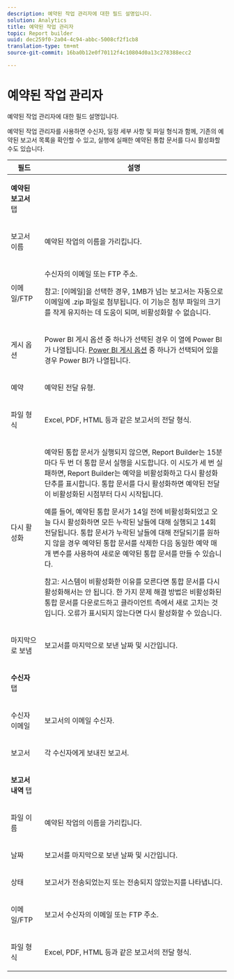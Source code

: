 ```yaml
---
description: 예약된 작업 관리자에 대한 필드 설명입니다.
solution: Analytics
title: 예약된 작업 관리자
topic: Report builder
uuid: dec259f0-2a04-4c94-abbc-5008cf2f1cb8
translation-type: tm+mt
source-git-commit: 16ba0b12e0f70112f4c10804d0a13c278388ecc2

---
```



# 예약된 작업 관리자

예약된 작업 관리자에 대한 필드 설명입니다.

예약된 작업 관리자를 사용하면 수신자, 일정 세부 사항 및 파일 형식과 함께, 기존의 예약된 보고서 목록을 확인할 수 있고, 실행에 실패한 예약된 통합 문서를 다시 활성화할 수도 있습니다.

<table id="table_21B07A0B5F1D4435A4E882E45A7A6B6E"> 
 <thead> 
  <tr> 
   <th colname="col1" class="entry"> 필드 </th> 
   <th colname="col2" class="entry"> 설명 </th> 
  </tr> 
 </thead>
 <tbody> 
  <tr> 
   <td colname="col1"> <p><b>예약된 보고서 </b>탭 </p> </td> 
   <td colname="col2"> </td> 
  </tr> 
  <tr> 
   <td colname="col1"> <p>보고서 이름 </p> </td> 
   <td colname="col2"> <p>예약된 작업의 이름을 가리킵니다. </p> </td> 
  </tr> 
  <tr> 
   <td colname="col1"> <p> 이메일/FTP </p> </td> 
   <td colname="col2"> <p>수신자의 이메일 또는 FTP 주소. </p> <p>참고: [이메일]을 선택한 경우, 1MB가 넘는 보고서는 자동으로 이메일에 .zip 파일로 첨부됩니다. 이 기능은 첨부 파일의 크기를 작게 유지하는 데 도움이 되며, 비활성화할 수 없습니다. </p> </td> 
  </tr> 
  <tr> 
   <td colname="col1"> <p>게시 옵션 </p> </td> 
   <td colname="col2"> <p>Power BI 게시 옵션 중 하나가 선택된 경우 이 열에 Power BI가 나열됩니다. <a href="/help/analyze/report-builder/c-publish-power-bi/integration-power-bi.md"  > Power BI 게시 옵션</a> 중 하나가 선택되어 있을 경우 Power BI가 나열됩니다. </p> </td> 
  </tr> 
  <tr> 
   <td colname="col1"> <p>예약 </p> </td> 
   <td colname="col2"> <p>예약된 전달 유형. </p> </td> 
  </tr> 
  <tr> 
   <td colname="col1"> <p> 파일 형식 </p> </td> 
   <td colname="col2"> <p> Excel, PDF, HTML 등과 같은 보고서의 전달 형식. </p> </td> 
  </tr> 
  <tr> 
   <td colname="col1"> <p>다시 활성화 </p> </td> 
   <td colname="col2"> <p>예약된 통합 문서가 실행되지 않으면, Report Builder는 15분마다 두 번 더 통합 문서 실행을 시도합니다. 이 시도가 세 번 실패하면, Report Builder는 예약을 비활성화하고 <span class="wintitle">다시 활성화</span> 단추를 표시합니다. 통합 문서를 다시 활성화하면 예약된 전달이 비활성화된 시점부터 다시 시작됩니다. </p> <p>예를 들어, 예약된 통합 문서가 14일 전에 비활성화되었고 오늘 다시 활성화하면 모든 누락된 날들에 대해 실행되고 14회 전달됩니다. 통합 문서가 누락된 날들에 대해 전달되기를 원하지 않을 경우 예약된 통합 문서를 삭제한 다음 동일한 예약 매개 변수를 사용하여 새로운 예약된 통합 문서를 만들 수 있습니다. </p> <p> <p>참고: 시스템이 비활성화한 이유를 모른다면 통합 문서를 다시 활성화해서는 안 됩니다. 한 가지 문제 해결 방법은 비활성화된 통합 문서를 다운로드하고 클라이언트 측에서 새로 고치는 것입니다. 오류가 표시되지 않는다면 다시 활성화할 수 있습니다. </p> </p> </td> 
  </tr> 
  <tr> 
   <td colname="col1"> <p>마지막으로 보냄 </p> </td> 
   <td colname="col2"> <p>보고서를 마지막으로 보낸 날짜 및 시간입니다. </p> </td> 
  </tr> 
  <tr> 
   <td colname="col1"> <p><b>수신자 </b>탭 </p> </td> 
   <td colname="col2"> </td> 
  </tr> 
  <tr> 
   <td colname="col1"> <p>수신자 이메일 </p> </td> 
   <td colname="col2"> 보고서의 이메일 수신자. </td> 
  </tr> 
  <tr> 
   <td colname="col1"> <p>보고서 </p> </td> 
   <td colname="col2"> 각 수신자에게 보내진 보고서. </td> 
  </tr> 
  <tr> 
   <td colname="col1"> <p><b>보고서 내역</b> 탭 </p> </td> 
   <td colname="col2"> </td> 
  </tr> 
  <tr> 
   <td colname="col1"> <p>파일 이름 </p> </td> 
   <td colname="col2"> 예약된 작업의 이름을 가리킵니다. </td> 
  </tr> 
  <tr> 
   <td colname="col1"> <p>날짜 </p> </td> 
   <td colname="col2"> 보고서를 마지막으로 보낸 날짜 및 시간입니다. </td> 
  </tr> 
  <tr> 
   <td colname="col1"> <p>상태 </p> </td> 
   <td colname="col2"> 보고서가 전송되었는지 또는 전송되지 않았는지를 나타냅니다. </td> 
  </tr> 
  <tr> 
   <td colname="col1"> <p>이메일/FTP </p> </td> 
   <td colname="col2"> 보고서 수신자의 이메일 또는 FTP 주소. </td> 
  </tr> 
  <tr> 
   <td colname="col1"> <p>파일 형식 </p> </td> 
   <td colname="col2"> Excel, PDF, HTML 등과 같은 보고서의 전달 형식. </td> 
  </tr> 
 </tbody> 
</table>
